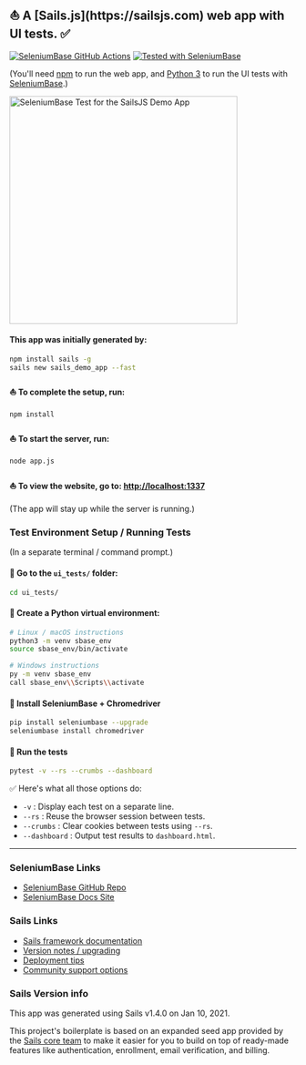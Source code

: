 <h2> ⛵ A [Sails.js](https://sailsjs.com) web app with UI tests. ✅</h2>

<div><a href="https://github.com/mdmintz/sails-demo-app/actions">
<img src="https://github.com/mdmintz/sails-demo-app/workflows/CI%20build/badge.svg" alt="SeleniumBase GitHub Actions" /></a> <a href="https://github.com/seleniumbase/SeleniumBase"><img src="https://img.shields.io/badge/tested%20with-SeleniumBase-04C38E.svg" alt="Tested with SeleniumBase" /></a></div>

(You'll need [npm](https://www.npmjs.com/get-npm) to run the web app, and [Python 3](https://www.python.org/downloads/) to run the UI tests with [SeleniumBase](https://github.com/seleniumbase/SeleniumBase).)

<p align="left"><a href="https://github.com/mdmintz/sails-demo-app/blob/master/ui_tests/test_sails_app.py"><img src="https://seleniumbase.io/cdn/gif/sails_app_gif.gif" alt="SeleniumBase Test for the SailsJS Demo App" title="SeleniumBase Test for the SailsJS Demo App" width="400" /></a></p>

#### This app was initially generated by:

```bash
npm install sails -g
sails new sails_demo_app --fast
```

#### ⛵ To complete the setup, run:

```bash
npm install
```

#### ⛵ To start the server, run:

```bash
node app.js
```

#### ⛵ To view the website, go to: [http://localhost:1337](http://localhost:1337)

(The app will stay up while the server is running.)

### Test Environment Setup / Running Tests

(In a separate terminal / command prompt.)

#### 🔵 Go to the ``ui_tests/`` folder:

```bash
cd ui_tests/
```

#### 🔵 Create a Python virtual environment:

```bash
# Linux / macOS instructions
python3 -m venv sbase_env
source sbase_env/bin/activate

# Windows instructions
py -m venv sbase_env
call sbase_env\\Scripts\\activate
```

#### 🔵 Install SeleniumBase + Chromedriver

```bash
pip install seleniumbase --upgrade
seleniumbase install chromedriver
```

#### 🔵 Run the tests

```bash
pytest -v --rs --crumbs --dashboard
```

✅ Here's what all those options do:

* ``-v`` : Display each test on a separate line.
* ``--rs`` : Reuse the browser session between tests.
* ``--crumbs`` : Clear cookies between tests using ``--rs``.
* ``--dashboard`` : Output test results to ``dashboard.html``.

--------

### SeleniumBase Links

+ [SeleniumBase GitHub Repo](https://github.com/seleniumbase/SeleniumBase)
+ [SeleniumBase Docs Site](https://seleniumbase.io/)

### Sails Links

+ [Sails framework documentation](https://sailsjs.com/get-started)
+ [Version notes / upgrading](https://sailsjs.com/documentation/upgrading)
+ [Deployment tips](https://sailsjs.com/documentation/concepts/deployment)
+ [Community support options](https://sailsjs.com/support)


### Sails Version info

This app was generated using Sails v1.4.0 on Jan 10, 2021.

<!-- Internally, Sails used [`sails-generate@2.0.1`](https://github.com/balderdashy/sails-generate/tree/v2.0.1/lib/core-generators/new). -->

This project's boilerplate is based on an expanded seed app provided by the [Sails core team](https://sailsjs.com/about) to make it easier for you to build on top of ready-made features like authentication, enrollment, email verification, and billing.

<!--
Note:  Generators are usually run using the globally-installed `sails` CLI (command-line interface).  This CLI version is _environment-specific_ rather than app-specific, thus over time, as a project's dependencies are upgraded or the project is worked on by different developers on different computers using different versions of Node.js, the Sails dependency in its package.json file may differ from the globally-installed Sails CLI release it was originally generated with.  (Be sure to always check out the relevant [upgrading guides](https://sailsjs.com/upgrading) before upgrading the version of Sails used by your app.)
-->
